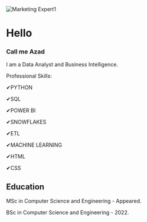 ![Marketing Expert1](https://github.com/Azad2181/Azad2181/assets/121395998/05281bc8-f6db-485c-bbcc-9fd05ed330f6)

# Hello
### Call me Azad
I am a Data Analyst and Business Intelligence. 

Professional Skills: 

✔PYTHON

✔SQL 

✔POWER BI

✔SNOWFLAKES

✔ETL

✔MACHINE LEARNING

✔HTML 

✔CSS


## Education
MSc in Computer Science and Engineering - Appeared.

BSc in Computer Science and Engineering - 2022.






